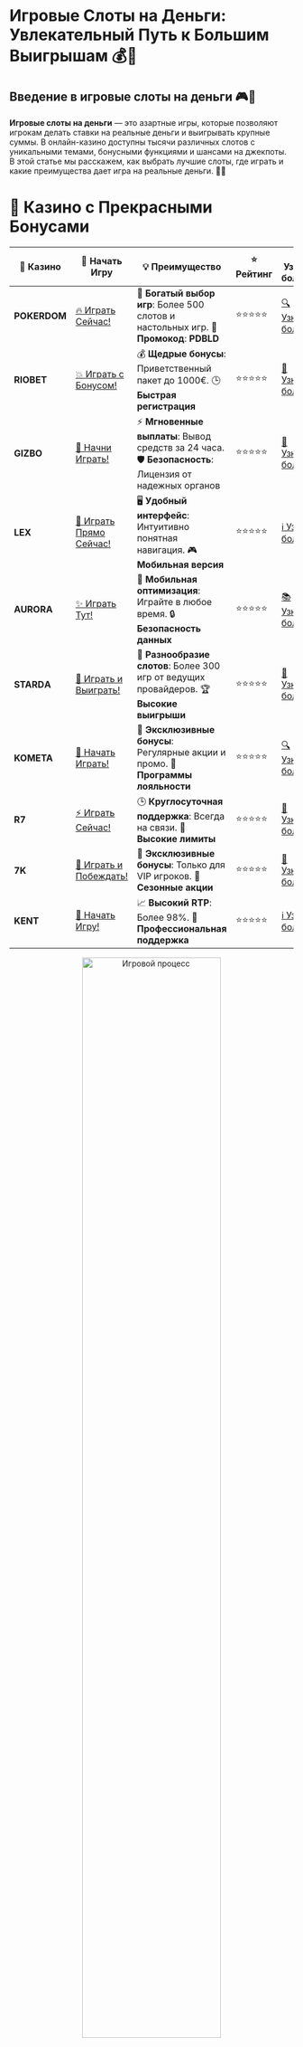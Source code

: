 # **Игровые Слоты на Деньги: Увлекательный Путь к Большим Выигрышам 💰🎰**

## Введение в **игровые слоты на деньги** 🎮💸

**Игровые слоты на деньги** — это азартные игры, которые позволяют игрокам делать ставки на реальные деньги и выигрывать крупные суммы. В онлайн-казино доступны тысячи различных слотов с уникальными темами, бонусными функциями и шансами на джекпоты. В этой статье мы расскажем, как выбрать лучшие слоты, где играть и какие преимущества дает игра на реальные деньги. 🚀💎

# 🌟 Казино с Прекрасными Бонусами

| 🎲 **Казино** | 🔗 **Начать Игру** | 💡 **Преимущество** | ⭐ **Рейтинг** | 🔗 **Узнать больше** | 🆕 **Новая информация** |
|--------------|---------------------|---------------------|----------------|----------------------|-------------------------|
| **POKERDOM**  | [🔥 Играть Сейчас!](https://brandplay.link/4k77v2yx) | 🎉 **Богатый выбор игр**: Более 500 слотов и настольных игр. 🎁 **Промокод**: **PDBLD** | ⭐⭐⭐⭐⭐ | [🔍 Узнать больше](https://brandplay.link/4k77v2yx) | 🏆 **Победители турниров** получают эксклюзивные подарки! |
| **RIOBET**    | [💥 Играть с Бонусом!](https://brandplay.link/7xBLTPyj) | 💰 **Щедрые бонусы**: Приветственный пакет до 1000€. 🕒 **Быстрая регистрация** | ⭐⭐⭐⭐⭐ | [📖 Узнать больше](https://brandplay.link/7xBLTPyj) | 💬 **Поддержка 24/7** для комфортной игры в любое время! |
| **GIZBO**     | [🚀 Начни Играть!](https://brandplay.link/bprXw4YV) | ⚡ **Мгновенные выплаты**: Вывод средств за 24 часа. 🛡️ **Безопасность**: Лицензия от надежных органов | ⭐⭐⭐⭐⭐ | [📝 Узнать больше](https://brandplay.link/bprXw4YV) | 🔒 **SSL-шифрование** для максимальной безопасности данных игроков. |
| **LEX**       | [💎 Играть Прямо Сейчас!](https://brandplay.link/zW4hdDFV) | 🖥️ **Удобный интерфейс**: Интуитивно понятная навигация. 🎮 **Мобильная версия** | ⭐⭐⭐⭐⭐ | [ℹ️ Узнать больше](https://brandplay.link/zW4hdDFV) | 📱 **Поддержка всех мобильных устройств** для удобства игры в любом месте. |
| **AURORA**    | [✨ Играть Тут!](https://10trafic-stat2.com/click/668546556bcc6313411604bd/6766/13032/subaccount) | 📱 **Мобильная оптимизация**: Играйте в любое время. 🔒 **Безопасность данных** | ⭐⭐⭐⭐⭐ | [📚 Узнать больше](https://10trafic-stat2.com/click/668546556bcc6313411604bd/6766/13032/subaccount) | 🌍 **Международная лицензия** на деятельность в разных странах. |
| **STARDА**    | [🎉 Играть и Выиграть!](https://brandplay.link/fB7xwRFL) | 🎰 **Разнообразие слотов**: Более 300 игр от ведущих провайдеров. 🏆 **Высокие выигрыши** | ⭐⭐⭐⭐⭐ | [🔎 Узнать больше](https://brandplay.link/fB7xwRFL) | 🎉 **Ежемесячные турниры** с крупными призами! |
| **KOMETA**    | [🎁 Начать Играть!](https://brandplay.link/8ZymQJV8) | 🎁 **Эксклюзивные бонусы**: Регулярные акции и промо. 🔄 **Программы лояльности** | ⭐⭐⭐⭐⭐ | [🔍 Узнать больше](https://brandplay.link/8ZymQJV8) | 🌟 **Персонализированные предложения** для долгосрочных игроков. |
| **R7**        | [⚡ Играть Сейчас!](https://brandplay.link/bMd3Yjsw) | 🕒 **Круглосуточная поддержка**: Всегда на связи. 💸 **Высокие лимиты** | ⭐⭐⭐⭐⭐ | [📖 Узнать больше](https://brandplay.link/bMd3Yjsw) | 🎯 **Рейтинг игроков** для лучших участников. |
| **7K**        | [🎯 Играть и Побеждать!](https://brandplay.link/BvQyFShp) | 🌟 **Эксклюзивные бонусы**: Только для VIP игроков. 🎉 **Сезонные акции** | ⭐⭐⭐⭐⭐ | [📝 Узнать больше](https://brandplay.link/BvQyFShp) | 🥇 **Особые привилегии** для постоянных игроков. |
| **KENT**      | [🔑 Начать Игру!](https://brandplay.link/Fv2WP3js) | 📈 **Высокий RTP**: Более 98%. 💼 **Профессиональная поддержка** | ⭐⭐⭐⭐⭐ | [ℹ️ Узнать больше](https://brandplay.link/Fv2WP3js) | 💬 **Поддержка на нескольких языках** для удобства игроков. |

<div align="center"> <img src="https://i.pinimg.com/originals/1d/b3/25/1db325483acbe642c6d4e6fdd73a4988.gif" alt="Игровой процесс" width="70%"> </div>
---

# 🚀 Быстрые Выигрыши и Поддержка

| 🎲 **Казино** | 🔗 **Начать Игру** | 💡 **Преимущество** | ⭐ **Рейтинг** | 🔗 **Узнать больше** | 🆕 **Новая информация** |
|--------------|---------------------|---------------------|----------------|----------------------|-------------------------|
| **GAMA**      | [🎯 Играть Прямо Сейчас!](https://brandplay.link/j6NMKsDz) | 🔍 **Интуитивный интерфейс**: Легкость использования. 🏅 **Престижные турниры** | ⭐⭐⭐⭐☆ | [🔎 Узнать больше](https://brandplay.link/j6NMKsDz) | 🏆 **Турниры с большими призами** каждый месяц. |
| **ONION**     | [💥 Играть и Выигрывать!](https://brandplay.link/zBGRVpQ9) | 🤑 **Низкие ставки**: Идеально для начинающих. 🔄 **Быстрые выводы** | ⭐⭐⭐⭐☆ | [🔍 Узнать больше](https://brandplay.link/zBGRVpQ9) | 🎮 **Казино для новичков** с простыми правилами. |
| **ЧЕМПИОН**   | [🏅 Играть в Турнире!](https://temon-gter.cfd/go/lRq?p80412p304504pcc44t17455) | 🏅 **Лояльная программа**: Награды за активность. 🎁 **Ежемесячные бонусы** | ⭐⭐⭐⭐☆ | [📖 Узнать больше](https://temon-gter.cfd/go/lRq?p80412p304504pcc44t17455) | 🥇 **Турниры и лояльность** — каждый шаг вознаграждается. |
| **VAVADA**    | [🚀 Играть Без Ожидания!](https://vavadapartner.pro/?promo=ea5c9275-6854-4505-94fc-95ab18221945-linkb2) | 🚀 **Быстрая регистрация**: Начните играть мгновенно. 🔐 **Безопасные транзакции** | ⭐⭐⭐⭐☆ | [📝 Узнать больше](https://vavadapartner.pro/?promo=ea5c9275-6854-4505-94fc-95ab18221945-linkb2) | 🏆 **Программа для новых игроков** с бонусами за регистрацию. |
| **FRIENDS**   | [🎉 Играть и Развлекаться!](https://gofriends.mba/linkb2) | 🤝 **Социальные игры**: Играйте с друзьями. 🌐 **Мультиплатформенность** | ⭐⭐⭐⭐☆ | [ℹ️ Узнать больше](https://gofriends.mba/linkb2) | 🎮 **Играйте с друзьями** и зарабатывайте бонусы за совместные действия. |
| **1WIN**      | [⚡ Играть и Выигрывать!](https://brandplay.link/smXVpBbG) | 🏆 **Спортивные ставки**: Широкий выбор видов спорта. 💵 **Высокие коэффициенты** | ⭐⭐⭐⭐☆ | [📚 Узнать больше](https://brandplay.link/smXVpBbG) | ⚽ **Бонусы на спортивные ставки** для активных игроков. |
| **DRIP**      | [💥 Играть Сразу!](https://drp-ircp01.com/c07e6a3db) | 🌐 **Инновационные игры**: Новейшие игровые технологии. 🛡️ **Высокая безопасность** | ⭐⭐⭐⭐☆ | [🔎 Узнать больше](https://drp-ircp01.com/c07e6a3db) | 🔧 **Инновационные функции** для удобства игры. |
| **JOYCASINO** | [🎰 Играть И Побеждать!](https://rpc30.call2me.pro/?/ru/registration?apkpop=0&partner=p24970p3291217pc98f) | 🎁 **Приятные бонусы**: Ежедневные акции и подарки. 🕹️ **Разнообразие игр** | ⭐⭐⭐⭐☆ | [🔍 Узнать больше](https://rpc30.call2me.pro/?/ru/registration?apkpop=0&partner=p24970p3291217pc98f) | 🎉 **Щедрые фриспины** для новых игроков. |
| **PLAYFORTUNA** | [🔥 Играть С Бонусом!](https://fortunapromo.net/alt/playfortuna/registration?0dc4a9362a71feb7e3f165fb8e766f70) | 🎉 **Регулярные акции**: Бонусы, фриспины и многое другое. 🏅 **Турниры** | ⭐⭐⭐⭐☆ | [📚 Узнать больше](https://fortunapromo.net/alt/playfortuna/registration?0dc4a9362a71feb7e3f165fb8e766f70) | 🎯 **Выгодные предложения** на популярные игры. |
| **SYKAA**     | [💸 Играть Сейчас!](https://s-two-way.com/?source=linkb2&pid=30697) | 💸 **Доступные ставки**: Идеально для новичков. 🎁 **Щедрые бонусы** | ⭐⭐⭐⭐☆ | [🔍 Узнать больше](https://s-two-way.com/?source=linkb2&pid=30697) | 💥 **Акции с большими бонусами** для новичков и опытных игроков. |

<div align="center"> <img src="https://schaeffers-cdn.s3.amazonaws.com/images/default-source/schaeffers-cdn-images/default-images/sectors/bigstock-casino-gambling-concept-with-f-369012793.jpg?sfvrsn=493ad806_4" alt="Игровой процесс" width="70%"> </div>
---

# 💸 Казино с Привлекательными Программами Лояльности

| 🎲 **Казино** | 🔗 **Начать Игру** | 💡 **Преимущество** | ⭐ **Рейтинг** | 🔗 **Узнать больше** | 🆕 **Новая информация** |
|--------------|---------------------|---------------------|----------------|----------------------|-------------------------|
| **KOMETA**    | [🎯 Начни Играть!](https://brandplay.link/8ZymQJV8) | 🎁 **Эксклюзивные бонусы**: Регулярные акции и промо. 🔄 **Программы лояльности** | ⭐⭐⭐⭐⭐ | [🔍 Узнать больше](https://brandplay.link/8ZymQJV8) | 🌟 **Персонализированные предложения** для долгосрочных игроков. |
| **1Xslots**   | [🏅 Играть Прямо Сейчас!](https://brandplay.link/hSB1khtr) | 🎉 **Множество акций**: Еженедельные бонусы и турниры. 🛡️ **Безопасность** | ⭐⭐⭐⭐⭐ | [📚 Узнать больше](https://brandplay.link/hSB1khtr) | 🏅 **Награды за активность**: участники программы лояльности получают специальные привилегии. |
| **R7**        | [🚀 Играть Сейчас!](https://brandplay.link/bMd3Yjsw) | 🕒 **Круглосуточная поддержка**: Всегда на связи. 💸 **Высокие лимиты** | ⭐⭐⭐⭐⭐ | [📖 Узнать больше](https://brandplay.link/bMd3Yjsw) | 💬 **VIP-поддержка** для постоянных игроков с приоритетом. |

<div align="center"> <img src="https://i.pinimg.com/originals/1d/b3/25/1db325483acbe642c6d4e6fdd73a4988.gif" alt="Игровой процесс" width="70%"> </div>
---

---

## Что такое **игровые слоты на деньги**? 🧐💡

**Игровые слоты на деньги** — это автоматы, в которых игроки ставят реальные деньги для получения выигрышей. Они бывают разных типов: классические слоты, видеослоты, прогрессивные джекпоты и многоплатежные слоты. Все они предлагают различные способы выиграть деньги, от множителей до бонусных игр и фриспинов. 🎰💥

### Основные особенности **игровых слотов на деньги** 📝✅

1. **Реальные ставки и выигрыши**: Игроки делают ставки на деньги и могут выигрывать реальные деньги.
2. **Разнообразие тем и функций**: Каждый слот имеет свою тему, а также бонусные функции, такие как бесплатные спины, множители и бонусные игры.
3. **Прогрессивные джекпоты**: В некоторых слотах игроки могут выиграть огромные суммы, благодаря растущим джекпотам.
4. **Большие шансы на выигрыш**: Слот с высоким RTP (возвратом игроку) предлагает более высокие шансы на получение выигрыша.

---

## Преимущества **игровых слотов на деньги** 🏆🎰

### 1. **Реальные деньги на кону** 💸💥

Игра на деньги в слотах позволяет вам выиграть реальные деньги. Каждая ставка может привести к крупному выигрышу или даже джекпоту, что делает игру особенно захватывающей.

### 2. **Широкий выбор слотов** 🎮🌟

**Игровые слоты на деньги** предлагают широкий ассортимент тем и механик. Вы можете выбрать слоты с классической тематикой, такие как фруктовые автоматы, или современные видеослоты с продвинутыми бонусами и графикой.

### 3. **Бонусы и акции** 🎁💡

Онлайн-казино предлагают отличные бонусы для игроков, такие как бесплатные вращения, бонусы на депозит и другие привилегии, которые могут помочь вам увеличить ваш банкролл и увеличить шансы на выигрыш.

### 4. **Высокие RTP** 🎯💰

В большинстве онлайн-казино можно найти слоты с высоким RTP (возвратом игроку), что означает, что на этих слотах игроки имеют более высокие шансы на получение выигрыша в долгосрочной перспективе.

---

## Как выбрать **игровые слоты на деньги**? 🏅🎰

### 1. **Репутация провайдера** 🎮⭐

Выбирайте слоты от известных и проверенных провайдеров, таких как **NetEnt**, **Microgaming**, **Play'n GO** и другие. Эти провайдеры создают качественные игры с честными шансами на выигрыш.

### 2. **РTP слота** 📊💡

Обратите внимание на RTP слота. Чем выше RTP, тем выше вероятность того, что слот будет платить выигрыши. Идеально выбирать слоты с RTP от 95% и выше.

### 3. **Прогрессивные джекпоты** 🏆💎

Если вы хотите выиграть крупные суммы, выбирайте слоты с прогрессивными джекпотами. Эти слоты предлагают растущий джекпот, который может быть выигран игроком в любой момент.

### 4. **Бонусные функции** 🎁✨

Ищите слоты с бонусными раундами, бесплатными спинами и другими дополнительными функциями. Это увеличивает ваши шансы на выигрыш и делает игру более увлекательной.

---

## Где играть в **игровые слоты на деньги**? 🏅🎲

### 1. **Pokerdom** 🏆🎰

- **Лицензия**: Curacao eGaming
- **Особенности**: Широкий выбор слотов с бонусами, прогрессивные джекпоты.
- **Методы пополнения**: Банковские карты, электронные кошельки, криптовалюты.

#### Преимущества:
- Множество бонусных предложений.
- Быстрые и безопасные выплаты.
- Поддержка мобильных устройств.

---

### 2. **Riobet** 🎲💎

- **Лицензия**: Malta Gaming Authority
- **Особенности**: Разнообразие слотов с высокой отдачей, множество бонусных функций.
- **Методы пополнения**: Visa, MasterCard, Skrill, Neteller.

#### Преимущества:
- Высокие RTP на популярных слотах.
- Привлекательные бонусы и акции.
- Простая навигация и быстрое пополнение счета.

---

### 3. **Gizbo** 💸🎉

- **Лицензия**: UK Gambling Commission
- **Особенности**: Большой выбор видеослотов с бонусами и джекпотами.
- **Методы пополнения**: Банковские карты, электронные кошельки.

#### Преимущества:
- Простой интерфейс и быстрые выплаты.
- Регулярные бонусы и акции.
- Множество популярных игр и слотов.

---

### 4. **LEX** 🌟🎰

- **Лицензия**: Curacao eGaming
- **Особенности**: Программы лояльности и щедрые бонусы для игроков.
- **Методы пополнения**: Visa, MasterCard, Skrill.

#### Преимущества:
- Удобная и интуитивно понятная платформа.
- Высокие лимиты на ставки и депозиты.
- Регулярные акции и эксклюзивные предложения.

---

### 5. **Aurora** 🏅💎

- **Лицензия**: Malta Gaming Authority
- **Особенности**: Множество слотов с прогрессивными джекпотами и бонусами.
- **Методы пополнения**: PayPal, Visa, MasterCard.

#### Преимущества:
- Щедрые бонусы на депозиты.
- Высокие RTP на слоты.
- Простой и удобный интерфейс.

---

### 6. **Starda** ✨🎰

- **Лицензия**: Curacao eGaming
- **Особенности**: Большое количество бонусов, поддержка криптовалют.
- **Методы пополнения**: Электронные кошельки, криптовалюты.

#### Преимущества:
- Простой интерфейс и быстрые выплаты.
- Множество бонусов и акций для новых игроков.
- Быстрая обработка выплат.

---

## Заключение: Начните играть в **игровые слоты на деньги** и выигрывайте! 🎉💰

**Игровые слоты на деньги** — это не только захватывающие игры, но и реальная возможность выиграть крупные суммы. Выбирайте надежные онлайн-казино с хорошими бонусами, играйте ответственно и увеличивайте свои шансы на выигрыш! Пусть удача будет на вашей стороне! 🍀🎰

---

## Часто задаваемые вопросы (FAQ) ❓📚

### 1. Что такое **игровые слоты на деньги**? 🎰💸

**Игровые слоты на деньги** — это автоматические игры, в которых игроки делают ставки на реальные деньги. Все выигрыши выплачиваются в реальной валюте, что делает игру захватывающей и потенциально прибыльной.

### 2. Как выбрать **игровые слоты на деньги**? 🎮💡

Обратите внимание на RTP слота (возврат игроку), репутацию провайдера, наличие бонусных функций и прогрессивных джекпотов. Играйте на слотах с высоким RTP и интересными бонусами.

### 3. Где играть в **игровые слоты на деньги**? 🏅🎰

Вы можете найти **игровые слоты на деньги** в лицензированных онлайн-казино, таких как Pokerdom, Riobet, Gizbo и других, которые предлагают безопасные условия для игры и честные выплаты.

### 4. Есть ли риски при игре в **игровые слоты на деньги**? ⚠️🎯

Как и в любых азартных играх, существует риск потери денег. Важно играть ответственно, устанавливать лимиты на ставки и придерживаться стратегий управления банкроллом.
